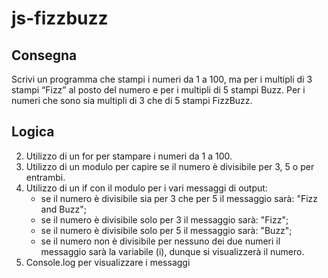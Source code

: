 js-fizzbuzz
===

## Consegna
Scrivi un programma che stampi i numeri da 1 a 100,
ma per i multipli di 3 stampi “Fizz” al posto del numero e per i multipli di 5 stampi Buzz.
Per i numeri che sono sia multipli di 3 che di 5 stampi FizzBuzz.

## Logica
2. Utilizzo di un for per stampare i numeri da 1 a 100.
3. Utilizzo di un modulo per capire se il numero è divisibile per 3, 5 o per entrambi.
4. Utilizzo di un if con il modulo per i vari messaggi di output:
   - se il numero è divisibile sia per 3 che per 5 il messaggio sarà: "Fizz and Buzz";
   - se il numero è divisibile solo per 3 il messaggio sarà: "Fizz";
   - se il numero è divisibile solo per 5 il messaggio sarà: "Buzz";
   - se il numero non è divisibile per nessuno dei due numeri il messaggio sarà la variabile (i), dunque si visualizzerà il numero.
5. Console.log per visualizzare i messaggi
